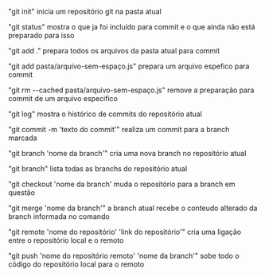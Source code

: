 "git init" 
inicia um repositório git na pasta atual

"git status" 
mostra o que ja foi incluído para commit e o que ainda não está preparado para isso

"git add ." 
prepara todos os arquivos da pasta atual para commit

"git add pasta/arquivo-sem-espaço.js" 
prepara um arquivo espefico para commit

"git rm --cached pasta/arquivo-sem-espaço.js" 
remove a preparação para commit de um arquivo especifico

"git log" 
mostra o histórico de commits do repositório atual

"git commit -m 'texto do commit'"
realiza um commit para a branch marcada

"git branch 'nome da branch'"
cria uma nova branch no repositório atual

"git branch"
lista todas as branchs do repositório atual

"git checkout 'nome da branch'
muda o repositório para a branch em questão

"git merge 'nome da branch'"
a branch atual recebe o conteudo alterado da branch informada no comando

"git remote 'nome do repositório' 'link do repositório'"
cria uma ligação entre o repositório local e o remoto

"git push 'nome do repositório remoto' 'nome da branch'"
sobe todo o código do repositório local para o remoto


